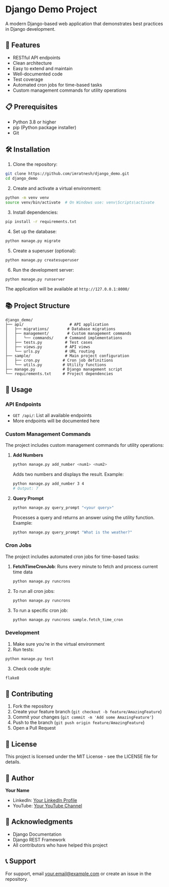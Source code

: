 # Django Demo Project

A modern Django-based web application that demonstrates best practices in Django development.

## 🚀 Features

- RESTful API endpoints
- Clean architecture
- Easy to extend and maintain
- Well-documented code
- Test coverage
- Automated cron jobs for time-based tasks
- Custom management commands for utility operations

## 📋 Prerequisites

- Python 3.8 or higher
- pip (Python package installer)
- Git

## 🛠️ Installation

1. Clone the repository:
```bash
git clone https://github.com/imratnesh/django_demo.git
cd django_demo
```

2. Create and activate a virtual environment:
```bash
python -m venv venv
source venv/bin/activate  # On Windows use: venv\Scripts\activate
```

3. Install dependencies:
```bash
pip install -r requirements.txt
```

4. Set up the database:
```bash
python manage.py migrate
```

5. Create a superuser (optional):
```bash
python manage.py createsuperuser
```

6. Run the development server:
```bash
python manage.py runserver
```

The application will be available at `http://127.0.0.1:8000/`

## 📚 Project Structure

```
django_demo/
├── api/                    # API application
│   ├── migrations/        # Database migrations
│   ├── management/        # Custom management commands
│   │   └── commands/     # Command implementations
│   ├── tests.py          # Test cases
│   ├── views.py          # API views
│   └── urls.py           # URL routing
├── sample/               # Main project configuration
│   ├── cron.py          # Cron job definitions
│   └── utils.py         # Utility functions
├── manage.py            # Django management script
└── requirements.txt     # Project dependencies
```

## 🎯 Usage

### API Endpoints

- `GET /api/`: List all available endpoints
- More endpoints will be documented here

### Custom Management Commands

The project includes custom management commands for utility operations:

1. **Add Numbers**
   ```bash
   python manage.py add_number <num1> <num2>
   ```
   Adds two numbers and displays the result.
   Example:
   ```bash
   python manage.py add_number 3 4
   # Output: 7
   ```

2. **Query Prompt**
   ```bash
   python manage.py query_prompt "<your query>"
   ```
   Processes a query and returns an answer using the utility function.
   Example:
   ```bash
   python manage.py query_prompt "What is the weather?"
   ```

### Cron Jobs

The project includes automated cron jobs for time-based tasks:

1. **FetchTimeCronJob**: Runs every minute to fetch and process current time data
   ```bash
   python manage.py runcrons
   ```

2. To run all cron jobs:
   ```bash
   python manage.py runcrons
   ```

3. To run a specific cron job:
   ```bash
   python manage.py runcrons sample.fetch_time_cron
   ```

### Development

1. Make sure you're in the virtual environment
2. Run tests:
```bash
python manage.py test
```

3. Check code style:
```bash
flake8
```

## 🤝 Contributing

1. Fork the repository
2. Create your feature branch (`git checkout -b feature/AmazingFeature`)
3. Commit your changes (`git commit -m 'Add some AmazingFeature'`)
4. Push to the branch (`git push origin feature/AmazingFeature`)
5. Open a Pull Request

## 📝 License

This project is licensed under the MIT License - see the LICENSE file for details.

## 👥 Author

**Your Name**
- LinkedIn: [Your LinkedIn Profile](linkedin.com/in/ratneshkushwaha/)
- YouTube: [Your YouTube Channel](https://www.youtube.com/@IndiaAnalytical)

## 🙏 Acknowledgments

- Django Documentation
- Django REST Framework
- All contributors who have helped this project

## 📞 Support

For support, email your.email@example.com or create an issue in the repository. 